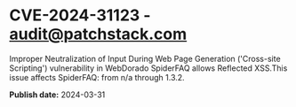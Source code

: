 # CVE-2024-31123 - audit@patchstack.com

Improper Neutralization of Input During Web Page Generation ('Cross-site Scripting') vulnerability in WebDorado SpiderFAQ allows Reflected XSS.This issue affects SpiderFAQ: from n/a through 1.3.2.



**Publish date:** 2024-03-31
